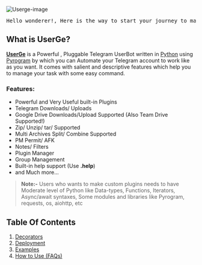 ![Userge-image](https://telegra.ph/file/083ee09d368e0ee991996.jpg)

<pre>Hello wonderer!, Here is the way to start your journey to make your Telegram Account automated with UserGe. It is best Open-source Userbot for Telegram to simplify your daily task in convenient way.</pre>

## What is UserGe?

<b>[UserGe](https://github.com/usergeteam/userge)</b> is a Powerful , Pluggable Telegram UserBot written in [Python](https://www.python.org/) using [Pyrogram](https://github.com/pyrogram) by which you can Automate your Telegram account to work like as you want. It comes with salient and descriptive features which help you to manage your task with some easy command.

### Features:
*  Powerful and Very Useful built-in Plugins
*  Telegram Downloads/ Uploads
*  Google Drive Downloads/Upload Supported (Also Team Drive Supported!)
*  Zip/ Unzip/ tar/ Supported
*  Multi Archives Split/ Combine Supported
*  PM Permit/ AFK
*  Notes/ Filters
*  Plugin Manager
*  Group Management
*  Built-in help support (Use **.help**)
*  and Much more...

><b>**Note**:-</b> Users who wants to make custom plugins needs to have Moderate level of Python like Data-types, Functions, Iterators, Async/await syntaxes, Some modules and libraries like Pyrogram, requests, os, aiohttp, etc

## Table Of Contents
1. [Decorators](https://https://theuserge.github.io/decorators.html)
2. [Deployment](https://github.com/UsergeTeam/Userge/wiki/Deployment)
3. [Examples](https://github.com/UsergeTeam/Userge/wiki/Examples)
4. [How to Use (FAQs)](https://github.com/UsergeTeam/Userge/wiki/FAQs)
